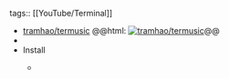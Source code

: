 tags:: [[YouTube/Terminal]]

- [tramhao/termusic](https://github.com/tramhao/termusic)
  @@html: <a href="https://github.com/tramhao/termusic/"><img src="https://github-readme-stats-astronomer.vercel.app/api/pin/?username=tramhao&repo=termusic&theme=tokyonight" alt="tramhao/termusic"/></a>@@
-
- Install
	- ```shell
	  ```